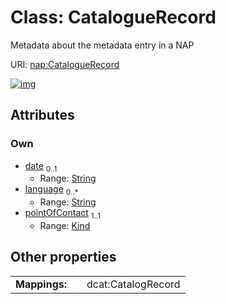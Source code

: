 
# Class: CatalogueRecord


Metadata about the metadata entry in a NAP

URI: [nap:CatalogueRecord](https://w3id.org/napCatalogueRecord)


[![img](https://yuml.me/diagram/nofunky;dir:TB/class/[CatalogueRecord&#124;date:string%20%3F;language:string%20*;pointOfContact:kind])](https://yuml.me/diagram/nofunky;dir:TB/class/[CatalogueRecord&#124;date:string%20%3F;language:string%20*;pointOfContact:kind])

## Attributes


### Own

 * [date](date.md)  <sub>0..1</sub>
     * Range: [String](types/String.md)
 * [language](language.md)  <sub>0..\*</sub>
     * Range: [String](types/String.md)
 * [pointOfContact](pointOfContact.md)  <sub>1..1</sub>
     * Range: [Kind](types/Kind.md)

## Other properties

|  |  |  |
| --- | --- | --- |
| **Mappings:** | | dcat:CatalogRecord |


